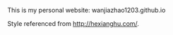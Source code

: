 This is my personal website: wanjiazhao1203.github.io

Style referenced from http://hexianghu.com/.
